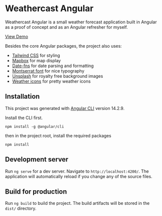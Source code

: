 # Weathercast Angular

Weathercast Angular is a small weather forecast application built in Angular as a proof of concept and as an Angular refresher for myself.

[View Demo](https://weathercast-angular.netlify.app)

Besides the core Angular packages, the project also uses:

- [Tailwind CSS](https://tailwindcss.com) for styling
- [Mapbox](https://www.mapbox.com) for map display
- [Date-fns](https://date-fns.org) for date parsing and formatting
- [Montserrat font](https://fonts.google.com/specimen/Montserrat) for nice typography
- [Unsplash](https://unsplash.com) for royalty free background images
- [Weather icons](https://erikflowers.github.io/weather-icons/) for pretty weather icons

## Installation

This project was generated with [Angular CLI](https://github.com/angular/angular-cli) version 14.2.9.

Install the CLI first.

```
npm install -g @angular/cli
```

then in the project root, install the required packages

```
npm install
```

## Development server

Run `ng serve` for a dev server. Navigate to `http://localhost:4200/`. The application will automatically reload if you change any of the source files.

## Build for production

Run `ng build` to build the project. The build artifacts will be stored in the `dist/` directory.
